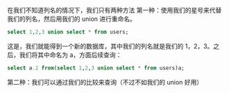 在我们不知道列名的情况下，我们只有两种方法
第一种：使用我们的星号来代替我们的列名，然后用我们的 union 进行重命名。
```sql
select 1,2,3 union select * from users;
```

这是，我们就能得到一个新的数据库，其中我们的列名就是我们的 1，2，3。之后，我们将其中命名为 a，方面后续查询：
```sql
select a.2 from(select 1,2,3 union select * from users)a;
```


第二种：我们可以通过我们的比较来查询（不过不如我们的 union 好用）
